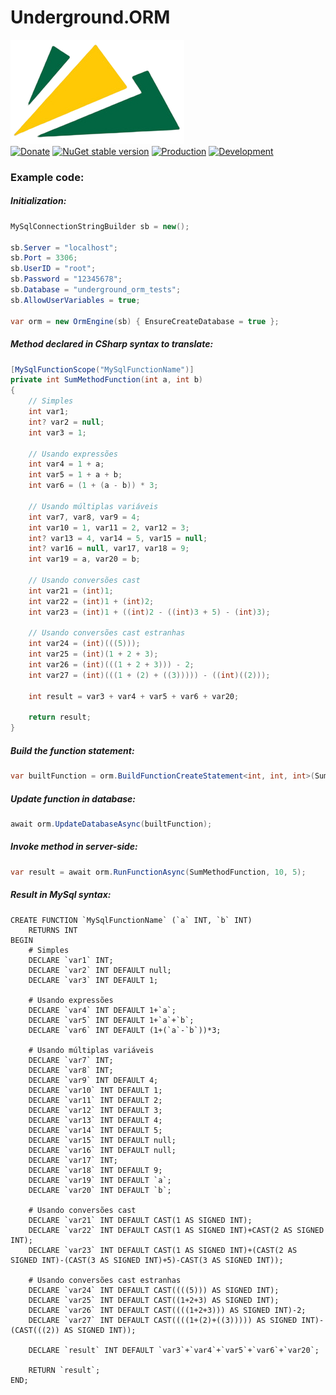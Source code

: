 # Underground.ORM

![logo](doc/logo.png)  
[![Donate](https://img.shields.io/badge/Donate-PayPal-green.svg)](https://www.paypal.com/donate/?hosted_button_id=83F8YMBRNSEQN)
[![NuGet stable version](https://badgen.net/nuget/v/Underground.ORM)](https://www.nuget.org/packages/Underground.ORM)
[![Production](https://github.com/Underground-NET/Underground.ORM/actions/workflows/production.yml/badge.svg?branch=master)](https://github.com/Underground-NET/Underground.ORM/actions/workflows/production.yml)
[![Development](https://github.com/Underground-NET/Underground.ORM/actions/workflows/development.yml/badge.svg?branch=develop)](https://github.com/Underground-NET/Underground.ORM/actions/workflows/development.yml)

### Example code:

##### Initialization:
```C#
MySqlConnectionStringBuilder sb = new();

sb.Server = "localhost";
sb.Port = 3306;
sb.UserID = "root";
sb.Password = "12345678";
sb.Database = "underground_orm_tests";
sb.AllowUserVariables = true;

var orm = new OrmEngine(sb) { EnsureCreateDatabase = true };
```

##### Method declared in CSharp syntax to translate:
```c#
[MySqlFunctionScope("MySqlFunctionName")]
private int SumMethodFunction(int a, int b)
{
    // Simples
    int var1;
    int? var2 = null;
    int var3 = 1;

    // Usando expressões
    int var4 = 1 + a;
    int var5 = 1 + a + b;
    int var6 = (1 + (a - b)) * 3;

    // Usando múltiplas variáveis
    int var7, var8, var9 = 4;
    int var10 = 1, var11 = 2, var12 = 3;
    int? var13 = 4, var14 = 5, var15 = null;
    int? var16 = null, var17, var18 = 9;
    int var19 = a, var20 = b;

    // Usando conversões cast
    int var21 = (int)1;
    int var22 = (int)1 + (int)2;
    int var23 = (int)1 + ((int)2 - ((int)3 + 5) - (int)3);

    // Usando conversões cast estranhas
    int var24 = (int)(((5)));
    int var25 = (int)(1 + 2 + 3);
    int var26 = (int)(((1 + 2 + 3))) - 2;
    int var27 = (int)(((1 + (2) + ((3))))) - ((int)((2)));

    int result = var3 + var4 + var5 + var6 + var20;

    return result;
}
```

##### Build the function statement:
```c#
var builtFunction = orm.BuildFunctionCreateStatement<int, int, int>(SumMethodFunction);
```

##### Update function in database:
```c#
await orm.UpdateDatabaseAsync(builtFunction);
```

##### Invoke method in server-side:
```C#
var result = await orm.RunFunctionAsync(SumMethodFunction, 10, 5);
```

##### Result in MySql syntax:
```mysql
CREATE FUNCTION `MySqlFunctionName` (`a` INT, `b` INT)
    RETURNS INT
BEGIN
    # Simples
    DECLARE `var1` INT;
    DECLARE `var2` INT DEFAULT null;
    DECLARE `var3` INT DEFAULT 1;
    
    # Usando expressões
    DECLARE `var4` INT DEFAULT 1+`a`;
    DECLARE `var5` INT DEFAULT 1+`a`+`b`;
    DECLARE `var6` INT DEFAULT (1+(`a`-`b`))*3;
    
    # Usando múltiplas variáveis
    DECLARE `var7` INT;
    DECLARE `var8` INT;
    DECLARE `var9` INT DEFAULT 4;
    DECLARE `var10` INT DEFAULT 1;
    DECLARE `var11` INT DEFAULT 2;
    DECLARE `var12` INT DEFAULT 3;
    DECLARE `var13` INT DEFAULT 4;
    DECLARE `var14` INT DEFAULT 5;
    DECLARE `var15` INT DEFAULT null;
    DECLARE `var16` INT DEFAULT null;
    DECLARE `var17` INT;
    DECLARE `var18` INT DEFAULT 9;
    DECLARE `var19` INT DEFAULT `a`;
    DECLARE `var20` INT DEFAULT `b`;
    
    # Usando conversões cast
    DECLARE `var21` INT DEFAULT CAST(1 AS SIGNED INT);
    DECLARE `var22` INT DEFAULT CAST(1 AS SIGNED INT)+CAST(2 AS SIGNED INT);
    DECLARE `var23` INT DEFAULT CAST(1 AS SIGNED INT)+(CAST(2 AS SIGNED INT)-(CAST(3 AS SIGNED INT)+5)-CAST(3 AS SIGNED INT));
    
    # Usando conversões cast estranhas
    DECLARE `var24` INT DEFAULT CAST((((5))) AS SIGNED INT);
    DECLARE `var25` INT DEFAULT CAST((1+2+3) AS SIGNED INT);
    DECLARE `var26` INT DEFAULT CAST((((1+2+3))) AS SIGNED INT)-2;
    DECLARE `var27` INT DEFAULT CAST((((1+(2)+((3))))) AS SIGNED INT)-(CAST(((2)) AS SIGNED INT));
    
    DECLARE `result` INT DEFAULT `var3`+`var4`+`var5`+`var6`+`var20`;
    
    RETURN `result`;
END;
```



